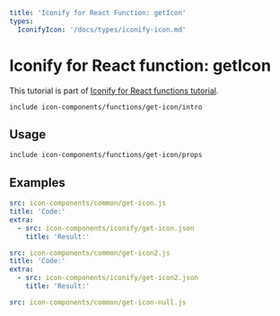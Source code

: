 ```yaml
title: 'Iconify for React Function: getIcon'
types:
  IconifyIcon: '/docs/types/iconify-icon.md'
```

# Iconify for React function: getIcon

This tutorial is part of [Iconify for React functions tutorial](./index.md#functions).

`include icon-components/functions/get-icon/intro`

## Usage

`include icon-components/functions/get-icon/props`

## Examples

```yaml
src: icon-components/common/get-icon.js
title: 'Code:'
extra:
  - src: icon-components/iconify/get-icon.json
    title: 'Result:'
```

```yaml
src: icon-components/common/get-icon2.js
title: 'Code:'
extra:
  - src: icon-components/iconify/get-icon2.json
    title: 'Result:'
```

```yaml
src: icon-components/common/get-icon-null.js
```
